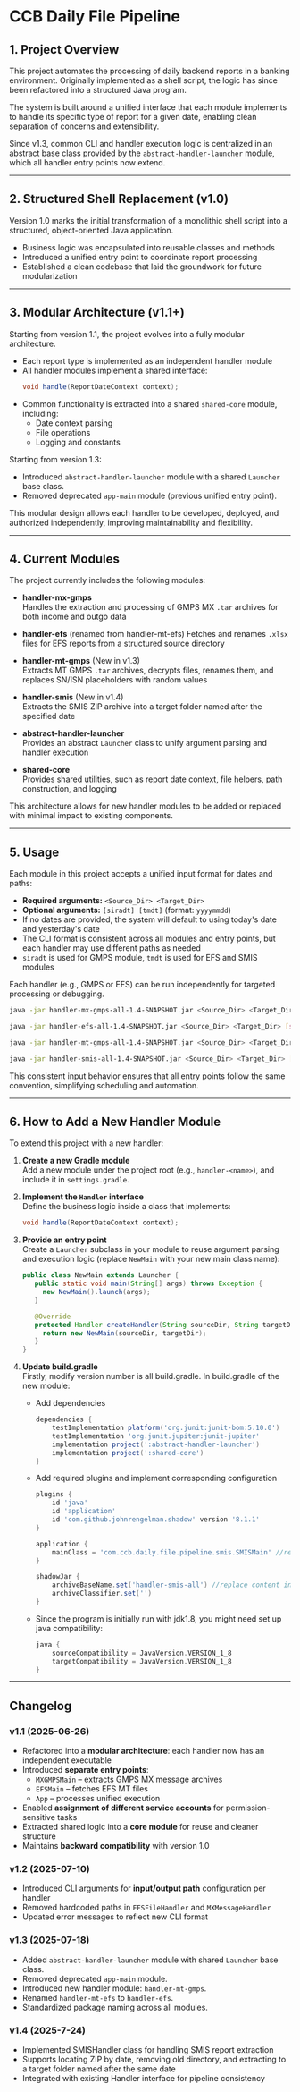 # CCB Daily File Pipeline

## 1. Project Overview

This project automates the processing of daily backend reports in a banking environment. Originally implemented as a shell script, the logic has since been refactored into a structured Java program. 

The system is built around a unified interface that each module implements to handle its specific type of report for a given date, enabling clean separation of concerns and extensibility.

Since v1.3, common CLI and handler execution logic is centralized in an abstract base class provided by the `abstract-handler-launcher` module, which all handler entry points now extend.

---

## 2. Structured Shell Replacement (v1.0)

Version 1.0 marks the initial transformation of a monolithic shell script into a structured, object-oriented Java application.

- Business logic was encapsulated into reusable classes and methods
- Introduced a unified entry point to coordinate report processing
- Established a clean codebase that laid the groundwork for future modularization

---

## 3. Modular Architecture (v1.1+)

Starting from version 1.1, the project evolves into a fully modular architecture.

- Each report type is implemented as an independent handler module
- All handler modules implement a shared interface:
  ```java
  void handle(ReportDateContext context);
  ```
- Common functionality is extracted into a shared `shared-core` module, including:
  - Date context parsing
  - File operations
  - Logging and constants
 
Starting from version 1.3:
- Introduced `abstract-handler-launcher` module with a shared `Launcher` base class.
- Removed deprecated `app-main` module (previous unified entry point).

This modular design allows each handler to be developed, deployed, and authorized independently, improving maintainability and flexibility.

---

## 4. Current Modules

The project currently includes the following modules:

- **handler-mx-gmps**  
  Handles the extraction and processing of GMPS MX `.tar` archives for both income and outgo data

- **handler-efs** (renamed from handler-mt-efs) 
  Fetches and renames `.xlsx` files for EFS reports from a structured source directory

- **handler-mt-gmps** (New in v1.3)  
  Extracts MT GMPS `.tar` archives, decrypts files, renames them, and replaces SN/ISN placeholders with random values

- **handler-smis** (New in v1.4)  
  Extracts the SMIS ZIP archive into a target folder named after the specified date

- **abstract-handler-launcher**  
  Provides an abstract `Launcher` class to unify argument parsing and handler execution

- **shared-core**  
  Provides shared utilities, such as report date context, file helpers, path construction, and logging

This architecture allows for new handler modules to be added or replaced with minimal impact to existing components.

---

## 5. Usage

Each module in this project accepts a unified input format for dates and paths:

- **Required arguments:** `<Source_Dir> <Target_Dir>`
- **Optional arguments:** `[siradt] [tmdt]` (format: `yyyymmdd`)
- If no dates are provided, the system will default to using today's date and yesterday's date
- The CLI format is consistent across all modules and entry points, but each handler may use different paths as needed
- `siradt` is used for GMPS module, `tmdt` is used for EFS and SMIS modules  

Each handler (e.g., GMPS or EFS) can be run independently for targeted processing or debugging.
```bash
java -jar handler-mx-gmps-all-1.4-SNAPSHOT.jar <Source_Dir> <Target_Dir> [siradt] [tmdt]
```
```bash
java -jar handler-efs-all-1.4-SNAPSHOT.jar <Source_Dir> <Target_Dir> [siradt] [tmdt]
```
```bash
java -jar handler-mt-gmps-all-1.4-SNAPSHOT.jar <Source_Dir> <Target_Dir> [siradt] [tmdt]
```
```bash
java -jar handler-smis-all-1.4-SNAPSHOT.jar <Source_Dir> <Target_Dir> [siradt] [tmdt]
```
This consistent input behavior ensures that all entry points follow the same convention, simplifying scheduling and automation.

---

## 6. How to Add a New Handler Module

To extend this project with a new handler:

1. **Create a new Gradle module**  
   Add a new module under the project root (e.g., `handler-<name>`), and include it in `settings.gradle`.

2. **Implement the `Handler` interface**  
   Define the business logic inside a class that implements:
   ```java
   void handle(ReportDateContext context);
   ```
3. **Provide an entry point**  
   Create a `Launcher` subclass in your module to reuse argument parsing and execution logic (replace `NewMain` with your new main class name):
   ```java
   public class NewMain extends Launcher {
      public static void main(String[] args) throws Exception {
        new NewMain().launch(args);
      }

      @Override
      protected Handler createHandler(String sourceDir, String targetDir) {
        return new NewMain(sourceDir, targetDir);
      }
   }
   ```

4. **Update build.gradle**  
   Firstly, modify version number is all build.gradle.
   In build.gradle of the new module:
   - Add dependencies
     ```gradle
     dependencies {
         testImplementation platform('org.junit:junit-bom:5.10.0')
         testImplementation 'org.junit.jupiter:junit-jupiter'
         implementation project(':abstract-handler-launcher')
         implementation project(':shared-core')
     }
     ```
   - Add required plugins and implement corresponding configuration
     ```gradle
     plugins {
         id 'java'
         id 'application'
         id 'com.github.johnrengelman.shadow' version '8.1.1'
     }
     ```
     ```gradle
     application {
         mainClass = 'com.ccb.daily.file.pipeline.smis.SMISMain' //replace content in '' with your main entry class
     }
     ```
     ```gradle
     shadowJar {
         archiveBaseName.set('handler-smis-all') //replace content in '' with your moudle name + "-all"
         archiveClassifier.set('')
     }
     ```
   - Since the program is initially run with jdk1.8, you might need set up java compatibility:
     ```gradle
     java {
         sourceCompatibility = JavaVersion.VERSION_1_8
         targetCompatibility = JavaVersion.VERSION_1_8
     }
     ```

---

## Changelog

### v1.1 (2025-06-26)
- Refactored into a **modular architecture**: each handler now has an independent executable
- Introduced **separate entry points**:
  - `MXGMPSMain` – extracts GMPS MX message archives
  - `EFSMain` – fetches EFS MT files
  - `App` – processes unified execution
- Enabled **assignment of different service accounts** for permission-sensitive tasks
- Extracted shared logic into a **core module** for reuse and cleaner structure
- Maintains **backward compatibility** with version 1.0

### v1.2 (2025-07-10)
- Introduced CLI arguments for **input/output path** configuration per handler
- Removed hardcoded paths in `EFSFileHandler` and `MXMessageHandler`
- Updated error messages to reflect new CLI format

### v1.3 (2025-07-18)
- Added `abstract-handler-launcher` module with shared `Launcher` base class.
- Removed deprecated `app-main` module.
- Introduced new handler module: `handler-mt-gmps`.
- Renamed `handler-mt-efs` to `handler-efs`.
- Standardized package naming across all modules.

### v1.4 (2025-7-24)
- Implemented SMISHandler class for handling SMIS report extraction
- Supports locating ZIP by date, removing old directory, and extracting to a target folder named after the same date
- Integrated with existing Handler interface for pipeline consistency
